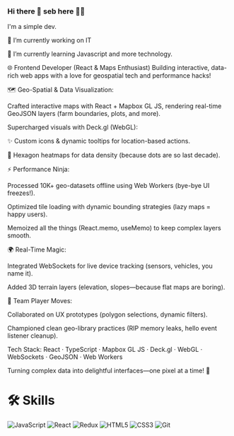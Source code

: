 ### Hi there 👋 seb here 🐱‍👤

<!--
**sebastian031093/sebastian031093** is a ✨ _special_ ✨ repository because its `README.md` (this file) appears on your GitHub profile.
Here are some ideas to get you started:
-->

I'm a simple dev.

🔭 I’m currently working on IT

🌱 I’m currently learning Javascript and more technology.

🌐 Frontend Developer (React & Maps Enthusiast)
Building interactive, data-rich web apps with a love for geospatial tech and performance hacks!

🗺 Geo-Spatial & Data Visualization:

Crafted interactive maps with React + Mapbox GL JS, rendering real-time GeoJSON layers (farm boundaries, plots, and more).

Supercharged visuals with Deck.gl (WebGL):

✨ Custom icons & dynamic tooltips for location-based actions.

🌱 Hexagon heatmaps for data density (because dots are so last decade).

⚡ Performance Ninja:

Processed 10K+ geo-datasets offline using Web Workers (bye-bye UI freezes!).

Optimized tile loading with dynamic bounding strategies (lazy maps = happy users).

Memoized all the things (React.memo, useMemo) to keep complex layers smooth.

🌍 Real-Time Magic:

Integrated WebSockets for live device tracking (sensors, vehicles, you name it).

Added 3D terrain layers (elevation, slopes—because flat maps are boring).

🤝 Team Player Moves:

Collaborated on UX prototypes (polygon selections, dynamic filters).

Championed clean geo-library practices (RIP memory leaks, hello event listener cleanup).

Tech Stack:
React · TypeScript · Mapbox GL JS · Deck.gl · WebGL · WebSockets · GeoJSON · Web Workers

Turning complex data into delightful interfaces—one pixel at a time! 🚀

# 🛠️ Skills
![JavaScript](https://img.shields.io/badge/JavaScript-F7DF1E?style=for-the-badge&logo=javascript&logoColor=black)
![React](https://img.shields.io/badge/react-%2320232a.svg?style=flat-square&logo=react&logoColor=%2361DAFB)
![Redux](https://img.shields.io/badge/redux-%23593d88.svg?style=flat-square&logo=redux&logoColor=white)
![HTML5](https://img.shields.io/badge/HTML5-E34F26?style=for-the-badge&logo=html5&logoColor=white)
![CSS3](https://img.shields.io/badge/CSS3-1572B6?style=for-the-badge&logo=css3&logoColor=white)
![Git](https://img.shields.io/badge/Git-F05032?style=for-the-badge&logo=git&logoColor=white)

